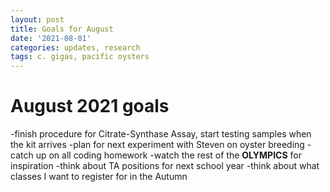```yaml
---
layout: post
title: Goals for August
date: '2021-08-01'
categories: updates, research
tags: c. gigas, pacific oysters
---
```


# August 2021 goals
-finish procedure for Citrate-Synthase Assay, start testing samples when the kit arrives
-plan for next experiment with Steven on oyster breeding
-catch up on all coding homework
-watch the rest of the **OLYMPICS** for inspiration
-think about TA positions for next school year
-think about what classes I want to register for in the Autumn
